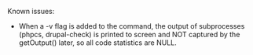 Known issues:
* When a -v flag is added to the command, the output of subprocesses (phpcs, drupal-check) is printed to screen and NOT captured by the getOutput() later, so all code statistics are NULL.
